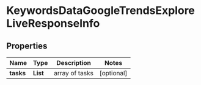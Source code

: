 # KeywordsDataGoogleTrendsExploreLiveResponseInfo


## Properties

| Name | Type | Description | Notes |
|------------ | ------------- | ------------- | -------------|
**tasks** | **List<KeywordsDataGoogleTrendsExploreLiveTaskInfo>** | array of tasks |[optional]|